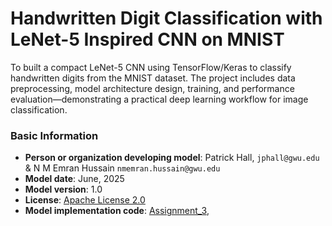 # Handwritten Digit Classification with LeNet-5 Inspired CNN on MNIST
To built a compact LeNet-5 CNN using TensorFlow/Keras to classify handwritten digits from the MNIST dataset. The project includes data preprocessing, model architecture design, training, and performance evaluation—demonstrating a practical deep learning workflow for image classification.

### Basic Information

* **Person or organization developing model**: Patrick Hall, `jphall@gwu.edu` & N M Emran Hussain `nmemran.hussain@gwu.edu`
* **Model date**: June, 2025
* **Model version**: 1.0 
* **License**: [Apache License 2.0](https://github.com/nmemranhussain/6290_PAI_2/blob/main/LICENSE)
* **Model implementation code**: [Assignment_3](https://github.com/nmemranhussain/6290_PAI_2/blob/main/Assignment_3_final.ipynb), 
